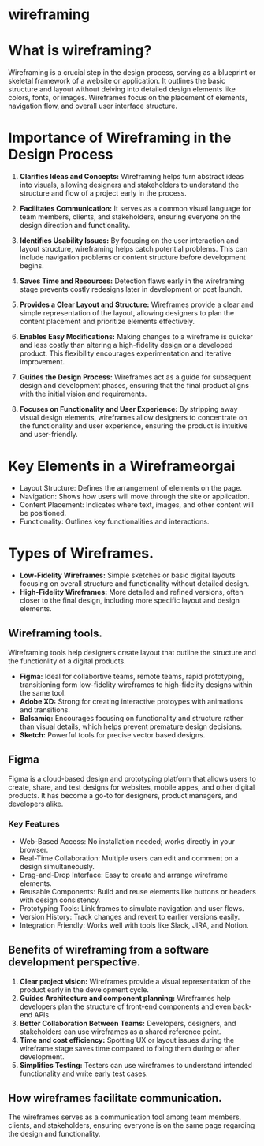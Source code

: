 # wireframing

# What is wireframing?
Wireframing is a crucial step in the design process, serving as a blueprint or skeletal framework of a website or application. It outlines the basic structure and layout without delving into detailed design elements like colors, fonts, or images. Wireframes focus on the placement of elements, navigation flow, and overall user interface structure.

# Importance of Wireframing in the Design Process
1. **Clarifies Ideas and Concepts:** Wireframing helps turn abstract ideas into visuals, allowing designers and stakeholders to understand the structure and flow of a project early in the process.

2. **Facilitates Communication:** It serves as a common visual language for team members, clients, and stakeholders, ensuring everyone on the design direction and functionality.

3. **Identifies Usability Issues:** By focusing on the user interaction and layout structure, wireframing helps catch potential problems. This can include navigation problems or content structure before development begins.

4. **Saves Time and Resources:** Detection flaws early in the wireframing stage prevents costly redesigns later in development or post launch.

5. **Provides a Clear Layout and Structure:** Wireframes provide a clear and simple representation of the layout, allowing designers to plan the content placement and prioritize elements effectively.

6. **Enables Easy Modifications:** Making changes to a wireframe is quicker and less costly than altering a high-fidelity design or a developed product. This flexibility encourages experimentation and iterative improvement.

7. **Guides the Design Process:** Wireframes act as a guide for subsequent design and development phases, ensuring that the final product aligns with the initial vision and requirements.

8. **Focuses on Functionality and User Experience:** By stripping away visual design elements, wireframes allow designers to concentrate on the functionality and user experience, ensuring the product is intuitive and user-friendly.

# Key Elements in a Wireframeorgai
* Layout Structure: Defines the arrangement of elements on the page.
* Navigation: Shows how users will move through the site or application.
* Content Placement: Indicates where text, images, and other content will be positioned.
* Functionality: Outlines key functionalities and interactions.

# Types of Wireframes.
* **Low-Fidelity Wireframes:** Simple sketches or basic digital layouts focusing on overall structure and functionality without detailed design.
* **High-Fidelity Wireframes:** More detailed and refined versions, often closer to the final design, including more specific layout and design elements.

## Wireframing tools.
Wireframing tools help designers create layout that outline the structure and the functionlity of a digital products.
* **Figma:** Ideal for collabortive teams, remote teams, rapid prototyping, transitioning form low-fidelity wireframes to high-fidelity designs within the same tool.
* **Adobe XD:** Strong for creating interactive protoypes with animations and transitions.
* **Balsamiq:** Encourages focusing on functionality and structure rather than visual details, which helps prevent premature design decisions.
* **Sketch:** Powerful tools for precise vector based designs.

## Figma
Figma is a cloud-based design and prototyping platform that allows users to create, share, and test designs for websites, mobile appes, and other digital products. It has become a go-to for designers, product managers, and developers alike.

### Key Features
* Web-Based Access: No installation needed; works directly in your browser.
* Real-Time Collaboration: Multiple users can edit and comment on a design simultaneously.
* Drag-and-Drop Interface: Easy to create and arrange wireframe elements.
* Reusable Components: Build and reuse elements like buttons or headers with design consistency.
* Prototyping Tools: Link frames to simulate navigation and user flows.
* Version History: Track changes and revert to earlier versions easily.
* Integration Friendly: Works well with tools like Slack, JIRA, and Notion.

## Benefits of wireframing from a software development perspective.
1. **Clear project vision:** Wireframes provide a visual representation of the product early in the development cycle.
2. **Guides Architecture and component planning:** Wireframes help developers plan the structure of front-end components and even back-end APIs.
3. **Better Collaboration Between Teams:** Developers, designers, and stakeholders can use wireframes as a shared reference point.
4. **Time and cost efficiency:** Spotting UX or layout issues during the wireframe stage saves time compared to fixing them during or after development.
5. **Simplifies Testing:** Testers can use wireframes to understand intended functionality and write early test cases.

## How wireframes facilitate communication.
The wireframes serves as a communication tool among team members, clients, and stakeholders, ensuring everyone is on the same page regarding the design and functionality.
